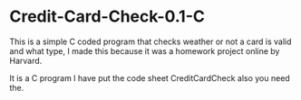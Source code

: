 # Credit-Card-Check-0.1-C
This is a simple C coded program that checks weather or not a card is valid and what type, 
I made this because it was a homework project online by Harvard. 

It is a C program I have put the code sheet CreditCardCheck also you need the.
